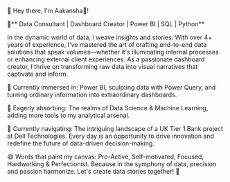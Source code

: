 👋 Hey there, I'm Aakansha👋!

💼** Data Consultant | Dashboard Creator | Power BI | SQL | Python**

In the dynamic world of data, I weave insights and stories. With over 4+ years of experience, I've mastered the art of crafting end-to-end data solutions that speak volumes—whether it's illuminating internal processes or enhancing external client experiences. As a passionate dashboard creator, I thrive on transforming raw data into visual narratives that captivate and inform.

🔭 Currently immersed in: Power BI, sculpting data with Power Query, and turning ordinary information into extraordinary dashboards.

🌱 Eagerly absorbing: The realms of Data Science & Machine Learning, adding more tools to my analytical arsenal.

👯 Currently navigating: The intriguing landscape of a UK Tier 1 Bank project at Dell Technologies. Every day is an opportunity to drive innovation and redefine the future of data-driven decision-making.

😄 Words that paint my canvas: Pro-Active, Self-motivated, Focused, Hardworking & Perfectionist. Because in the symphony of data, precision and passion harmonize. Let's create data stories together! 🚀
